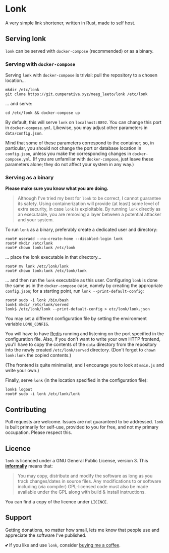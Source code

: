 # Lonk

A very simple link shortener, written in Rust, made to self host.

## Serving lonk

`lonk` can be served with `docker-compose` (recommended) or as a binary.

### Serving with `docker-compose`

Serving `lonk` with `docker-compose` is trivial: pull the repository to a chosen
location...

```
mkdir /etc/lonk
git clone https://git.cumperativa.xyz/meeg_leeto/lonk /etc/lonk
```

... and serve:

```
cd /etc/lonk && docker-compose up
```

By default, this will serve `lonk` on `localhost:8892`. You can change this port in
`docker-compose.yml`. Likewise, you may adjust other parameters in `data/config.json`.

Mind that some of these parameters correspond to the container; so, in particular,
you should not change the port or database location in `config.json`, unless you make the
corresponding changes in `docker-compose.yml`. (If you are unfamiliar with
`docker-compose`, just leave these parameters alone; they do not affect your system in any
way.)

### Serving as a binary

**Please make sure you know what you are doing.**

> Although I've tried my best for `lonk` to be correct, I cannot guarantee its safety.
> Using containerization will provide (at least) some level of extra security, in case
> `lonk` is exploitable. By running `lonk` directly as an executable, you are removing a
> layer between a potential attacker and your system.

To run `lonk` as a binary, preferably create a dedicated user and directory:

```
root# useradd --no-create-home --disabled-login lonk
root# mkdir /etc/lonk
root# chown lonk:lonk /etc/lonk
```

... place the lonk executable in that directory...

```
root# mv lonk /etc/lonk/lonk
root# chown lonk:lonk /etc/lonk/lonk
```

... and then run the `lonk` executable as this user. Configuring `lonk` is done the same
as in the `docker-compose` case, namely by creating the appropriate `config.json`;
for a starting point, run `lonk --print-default-config`:

```
root# sudo -i lonk /bin/bash
lonk$ mkdir /etc/lonk/served
lonk$ /etc/lonk/lonk --print-default-config > etc/lonk/lonk.json
```

You may set a different configuration file by setting the environment variable
`LONK_CONFIG`.

You will have to have [Redis](https://en.wikipedia.org/wiki/Redis) running and listening
on the port specified in the configuration file. Also, if you don't want to write your
own HTTP frontend, you'll have to copy the contents of the `data` directory from
the repository into the newly created `/etc/lonk/served` directory. (Don't forget to
`chown lonk:lonk` the copied contents.)

(The frontend is quite minimalist, and I encourage you to look at `main.js` and write
your own.)

Finally, serve `lonk` (in the location specified in the configuration file):

```
lonk$ logout
root# sudo -i lonk /etc/lonk/lonk
```

## Contributing

Pull requests are welcome. Issues are not guaranteed to be addressed. `lonk` is
built primarily for self-use, provided to you for free, and not my primary
occupation. Please respect this.

## Licence

`lonk` is licenced under a GNU General Public License, version 3. This
[**informally**][GPLv3] means that:

> You may copy, distribute and modify the software as long as you track
> changes/dates in source files. Any modifications to or software including (via
> compiler) GPL-licensed code must also be made available under the GPL along with
> build & install instructions.

You can find a copy of the licence under `LICENCE`.

## Support

Getting donations, no matter how small, lets me know that people use and
appreciate the software I've published.

💕 If you like and use `lonk`, consider
[buying me a coffee](https://www.paypal.me/miguelmurca/2.50).

[GPLv3]: https://tldrlegal.com/license/gnu-general-public-license-v3-(gpl-3)